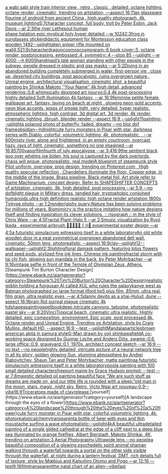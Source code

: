 [a wabi sabi style train interior view , retro , classic , detailed, octane lighting, octane render, cinematic, trending on artstation, —aspect 16:11](https://www.ebank.nz/aiartgenerator?category=a%20wabi%20sabi%20style%20train%20interior%20view%20%2C%20retro%20%2C%20classic%20%2C%20detailed%2C%20octane%20lighting%2C%20octane%20render%2C%20cinematic%2C%20trending%20on%20artstation%2C%20%E2%80%94aspect%2016%3A11)[an glassware figurine of android from ancient China , high quality photograph, 4k, museum lighting](https://www.ebank.nz/aiartgenerator?category=an%20glassware%20figurine%20of%20android%20from%20ancient%20China%20%2C%20high%20quality%20photograph%2C%204k%2C%20museum%20lighting)[5:7](https://www.ebank.nz/aiartgenerator?category=5%3A7)[character concept, full body, troll by Peter Eslon, Jack Davis --ar 2:3](https://www.ebank.nz/aiartgenerator?category=character%20concept%2C%20full%20body%2C%20troll%20by%20Peter%20Eslon%2C%20Jack%20Davis%20--ar%202%3A3)[the river Lethe](https://www.ebank.nz/aiartgenerator?category=the%20river%20Lethe)[soul,human shape,halation,epic,mystical,holy,hyper detailed --w 1024](https://www.ebank.nz/aiartgenerator?category=soul%2Chuman%20shape%2Chalation%2Cepic%2Cmystical%2Choly%2Chyper%20detailed%20--w%201024)[2:3](https://www.ebank.nz/aiartgenerator?category=2%3A3)[frog in sunglasses sticker](https://www.ebank.nz/aiartgenerator?category=frog%20in%20sunglasses%20sticker)[didactic equipment for Montessori education class wooden 1492](https://www.ebank.nz/aiartgenerator?category=didactic%20equipment%20for%20Montessori%20education%20class%20wooden%201492)[--uplight](https://www.ebank.nz/aiartgenerator?category=--uplight)[alien sniper rifle mounted on wall](https://www.ebank.nz/aiartgenerator?category=alien%20sniper%20rifle%20mounted%20on%20wall)[4:5](https://www.ebank.nz/aiartgenerator?category=4%3A5)[21:9](https://www.ebank.nz/aiartgenerator?category=21%3A9)[character](https://www.ebank.nz/aiartgenerator?category=character)[dragon](https://www.ebank.nz/aiartgenerator?category=dragon)[cosmos](https://www.ebank.nz/aiartgenerator?category=cosmos)[cosmogram::6 book cover::5, octane render, postprocessing, embossed::4, symmetry::4 --stop 85 --uplight --w 4000 --h 6000](https://www.ebank.nz/aiartgenerator?category=cosmogram%3A%3A6%20book%20cover%3A%3A5%2C%20octane%20render%2C%20postprocessing%2C%20embossed%3A%3A4%2C%20symmetry%3A%3A4%20--stop%2085%20--uplight%20--w%204000%20--h%206000)[handmaid’s tale woman standing with other people in the subway, people dressed in plastic and gas masks --ar 5:2](https://www.ebank.nz/aiartgenerator?category=handmaid%E2%80%99s%20tale%20woman%20standing%20with%20other%20people%20in%20the%20subway%2C%20people%20dressed%20in%20plastic%20and%20gas%20masks%20--ar%205%3A2)[Diving in an abandoned building completely submerged in water, first-person vie , close up ,deserted city buildings, post apocalyptic ,ruins,overgrown nature , Unreal engine, architectural visualisation, cinematic shot, a beautiful painting by Shinkai Makoto ''Your Name'',4k,high detail, advanced rendering::0.8 whimsically designed art nourvo:0.4 4k post-processing highly detailed,Soft illumination,4k,fantasy, --ar 16:9](https://www.ebank.nz/aiartgenerator?category=Diving%20in%20an%20abandoned%20building%20completely%20submerged%20in%20water%2C%20first-person%20vie%20%2C%20close%20up%20%2Cdeserted%20city%20buildings%2C%20post%20apocalyptic%20%2Cruins%2Covergrown%20nature%20%2C%20Unreal%20engine%2C%20architectural%20visualisation%2C%20cinematic%20shot%2C%20a%20beautiful%20painting%20by%20Shinkai%20Makoto%20%27%27Your%20Name%27%27%2C4k%2Chigh%20detail%2C%20advanced%20rendering%3A%3A0.8%20whimsically%20designed%20art%20nourvo%3A0.4%204k%20post-processing%20highly%20detailed%2CSoft%20illumination%2C4k%2Cfantasy%2C%20--ar%2016%3A9)[feminine petite female, wallpaper art, fantasy, laying on beach at night,, glowing neon gold accents, neon blue accents, wisps of smoke light, very detailed, hyper realistic, atmospheric lighting, high contrast, 3d digital art, 3d render, 4k render, cinematic lighting, zbrush, blender render --aspect 16:9 --uplight](https://www.ebank.nz/aiartgenerator?category=feminine%20petite%20female%2C%20wallpaper%20art%2C%20fantasy%2C%20laying%20on%20beach%20at%20night%2C%2C%20glowing%20neon%20gold%20accents%2C%20neon%20blue%20accents%2C%20wisps%20of%20smoke%20light%2C%20very%20detailed%2C%20hyper%20realistic%2C%20atmospheric%20lighting%2C%20high%20contrast%2C%203d%20digital%20art%2C%203d%20render%2C%204k%20render%2C%20cinematic%20lighting%2C%20zbrush%2C%20blender%20render%20--aspect%2016%3A9%20--uplight)[1](https://www.ebank.nz/aiartgenerator?category=1)[1](https://www.ebank.nz/aiartgenerator?category=1)[painting](https://www.ebank.nz/aiartgenerator?category=painting)[--uplight](https://www.ebank.nz/aiartgenerator?category=--uplight)[a polaroid photo of butterfly, faded, dreamy --no blur dof frame](https://www.ebank.nz/aiartgenerator?category=a%20polaroid%20photo%20of%20butterfly%2C%20faded%2C%20dreamy%20--no%20blur%20dof%20frame)[obsidian—hd](https://www.ebank.nz/aiartgenerator?category=obsidian%E2%80%94hd)[night](https://www.ebank.nz/aiartgenerator?category=night)[cute furry monsters in Pixar with star, darkness series with Diablo, colorful, volumetric lighting, 4k, photorealistic, , --w 600](https://www.ebank.nz/aiartgenerator?category=cute%20furry%20monsters%20in%20Pixar%20with%20star%2C%20darkness%20series%20with%20Diablo%2C%20colorful%2C%20volumetric%20lighting%2C%204k%2C%20photorealistic%2C%20%2C%20--w%20600)[misty river, alone and frightened, in an empty courtroom, overcast, hazy, rays of light, cinematic, something no one imagined --ar 16:8](https://www.ebank.nz/aiartgenerator?category=misty%20river%2C%20alone%20and%20frightened%2C%20in%20an%20empty%20courtroom%2C%20overcast%2C%20hazy%2C%20rays%20of%20light%2C%20cinematic%2C%20something%20no%20one%20imagined%20--ar%2016%3A8)[5700](https://www.ebank.nz/aiartgenerator?category=5700)[vapor](https://www.ebank.nz/aiartgenerator?category=vapor)[film](https://www.ebank.nz/aiartgenerator?category=film)[fourth of july apocalypse --ar 3:4](https://www.ebank.nz/aiartgenerator?category=fourth%20of%20july%20apocalypse%20--ar%203%3A4)[16:9](https://www.ebank.nz/aiartgenerator?category=16%3A9)[the sentient black goo over whelms joe biden, his soul is captured by the dark overlords, chaos will ensue, photorealistic, real model](https://www.ebank.nz/aiartgenerator?category=the%20sentient%20black%20goo%20over%20whelms%20joe%20biden%2C%20his%20soul%20is%20captured%20by%20the%20dark%20overlords%2C%20chaos%20will%20ensue%2C%20photorealistic%2C%20real%20model)[A blueprint of steampunk style Pilot uniform,  overview, prop design,  trending on Pinterest.com  , High quality specular reflection ,  Chandeliers illuminate the floor, Copper  edge, in the middle of the image, Brass pipeline,  Black metal foil,  Art style refer to Game Machinarium.  concept design, Refer to SHAPESHIFTER CONCEPTS  of artstation, cinematic,  8k, high detailed,  post processing    --ar 5:9   --no dof](https://www.ebank.nz/aiartgenerator?category=A%20blueprint%20of%20steampunk%20style%20Pilot%20uniform%2C%20%20overview%2C%20prop%20design%2C%20%20trending%20on%20Pinterest.com%20%20%2C%20High%20quality%20specular%20reflection%20%2C%20%20Chandeliers%20illuminate%20the%20floor%2C%20Copper%20%20edge%2C%20in%20the%20middle%20of%20the%20image%2C%20Brass%20pipeline%2C%20%20Black%20metal%20foil%2C%20%20Art%20style%20refer%20to%20Game%20Machinarium.%20%20concept%20design%2C%20Refer%20to%20SHAPESHIFTER%20CONCEPTS%20%20of%20artstation%2C%20cinematic%2C%20%208k%2C%20high%20detailed%2C%20%20post%20processing%20%20%20%20--ar%205%3A9%20%20%20--no%20dof)[blight plague in Military dress, tangled hair, tryptophobic conjoined humanoids ultra high definition realistic high octane render artstation  1800s Tintype photo --ar 1:2](https://www.ebank.nz/aiartgenerator?category=blight%20plague%20in%20Military%20dress%2C%20tangled%20hair%2C%20tryptophobic%20conjoined%20humanoids%20ultra%20high%20definition%20realistic%20high%20octane%20render%20artstation%20%201800s%20Tintype%20photo%20--ar%201%3A2)[render](https://www.ebank.nz/aiartgenerator?category=render)[/giphy query:Nature has been solving problems for millions of years. Biomimicry is the practice imitating how nature designs itself and finding inspiration its clever solutions. :: risograph :: in the style of Chris Ware --ar 4:5](https://www.ebank.nz/aiartgenerator?category=/giphy%20query%3ANature%20has%20been%20solving%20problems%20for%20millions%20of%20years.%20Biomimicry%20is%20the%20practice%20imitating%20how%20nature%20designs%20itself%20and%20finding%20inspiration%20its%20clever%20solutions.%20%3A%3A%20risograph%20%3A%3A%20in%20the%20style%20of%20Chris%20Ware%20--ar%204%3A5)[Fractal Plant::Halo 5 --ar 2:5](https://www.ebank.nz/aiartgenerator?category=Fractal%20Plant%3A%3AHalo%205%20--ar%202%3A5)[music visualization by Ryoji Ikeda , experimental,](https://www.ebank.nz/aiartgenerator?category=music%20visualization%20by%20Ryoji%20Ikeda%20%2C%20experimental%2C)[airbrush 💊🪬💉🧼🎀🖇⛓🔩 experimental poster design —ar 4:5](https://www.ebank.nz/aiartgenerator?category=airbrush%20%F0%9F%92%8A%F0%9F%AA%AC%F0%9F%92%89%F0%9F%A7%BC%F0%9F%8E%80%F0%9F%96%87%E2%9B%93%F0%9F%94%A9%20experimental%20poster%20design%20%E2%80%94ar%204%3A5)[a futuristic simulacrum witnessing itself in a white laboratory](https://www.ebank.nz/aiartgenerator?category=a%20futuristic%20simulacrum%20witnessing%20itself%20in%20a%20white%20laboratory)[An old white wooden door in a neat symmetrical overgrown abandoned dell wall, cinematic, 50mm lens, photorealistic --aspect 16:9](https://www.ebank.nz/aiartgenerator?category=An%20old%20white%20wooden%20door%20in%20a%20neat%20symmetrical%20overgrown%20abandoned%20dell%20wall%2C%20cinematic%2C%2050mm%20lens%2C%20photorealistic%20--aspect%2016%3A9)[clay](https://www.ebank.nz/aiartgenerator?category=clay)[--uplight](https://www.ebank.nz/aiartgenerator?category=--uplight)[12](https://www.ebank.nz/aiartgenerator?category=12)[--wallpaper](https://www.ebank.nz/aiartgenerator?category=--wallpaper)[--uplight](https://www.ebank.nz/aiartgenerator?category=--uplight)[2:3](https://www.ebank.nz/aiartgenerator?category=2%3A3)[lighting](https://www.ebank.nz/aiartgenerator?category=lighting)[floral damask pattern, featuring lotus flowers and seed pods, stylized fine ink lines, Chinese ink painting](https://www.ebank.nz/aiartgenerator?category=floral%20damask%20pattern%2C%20featuring%20lotus%20flowers%20and%20seed%20pods%2C%20stylized%20fine%20ink%20lines%2C%20Chinese%20ink%20painting)[fractal storm with tai chi fish, glowing sun mandala in the back, by Peter Mohrbacher  --ar 9:16](https://www.ebank.nz/aiartgenerator?category=fractal%20storm%20with%20tai%20chi%20fish%2C%20glowing%20sun%20mandala%20in%20the%20back%2C%20by%20Peter%20Mohrbacher%20%20--ar%209%3A16)[vintage selfie in front of the Temple of Olympian Zeus, Athens.](https://www.ebank.nz/aiartgenerator?category=vintage%20selfie%20in%20front%20of%20the%20Temple%20of%20Olympian%20Zeus%2C%20Athens.)[Steampunk Tim Burton Character Design](https://www.ebank.nz/aiartgenerator?category=Steampunk%20Tim%20Burton%20Character%20Design)[realistic goblin holding a fungus](https://www.ebank.nz/aiartgenerator?category=realistic%20goblin%20holding%20a%20fungus)[an AI called XUL who rules the galaxy](https://www.ebank.nz/aiartgenerator?category=an%20AI%20called%20XUL%20who%20rules%20the%20galaxy)[kanye west as Batman photographed on large format ilford hp5 plus film, 85mm, ultra real, film grain, ultra realistic eyes, —ar 4:5](https://www.ebank.nz/aiartgenerator?category=kanye%20west%20as%20Batman%20photographed%20on%20large%20format%20ilford%20hp5%20plus%20film%2C%2085mm%2C%20ultra%20real%2C%20film%20grain%2C%20ultra%20realistic%20eyes%2C%20%E2%80%94ar%204%3A5)[danny devito as a shai-Hulud, dune --aspect 16:9](https://www.ebank.nz/aiartgenerator?category=danny%20devito%20as%20a%20shai-Hulud%2C%20dune%20--aspect%2016%3A9)[brain Rot surreal plague cinematic 4k hd](https://www.ebank.nz/aiartgenerator?category=brain%20Rot%20surreal%20plague%20cinematic%204k%20hd)[shapes](https://www.ebank.nz/aiartgenerator?category=shapes)[painting](https://www.ebank.nz/aiartgenerator?category=painting)[spellbook](https://www.ebank.nz/aiartgenerator?category=spellbook)[deep intricate canyons, tatooine, photorealistic pastel sky --ar 9:20](https://www.ebank.nz/aiartgenerator?category=deep%20intricate%20canyons%2C%20tatooine%2C%20photorealistic%20pastel%20sky%20--ar%209%3A20)[Vinci](https://www.ebank.nz/aiartgenerator?category=Vinci)[Tropical beach, cinematic ultra realistic. Highly detailed, epic composition, environment. Epic scale, post processed 4k, Octane render and Unreal Engine. Trending on Artstation, style by Craig Mullins, default HD, --aspect 16:9 --test --uplight](https://www.ebank.nz/aiartgenerator?category=Tropical%20beach%2C%20cinematic%20ultra%20realistic.%20Highly%20detailed%2C%20epic%20composition%2C%20environment.%20Epic%20scale%2C%20post%20processed%204k%2C%20Octane%20render%20and%20Unreal%20Engine.%20Trending%20on%20Artstation%2C%20style%20by%20Craig%20Mullins%2C%20default%20HD%2C%20--aspect%2016%3A9%20--test%20--uplight)[Mandala](https://www.ebank.nz/aiartgenerator?category=Mandala)[particles](https://www.ebank.nz/aiartgenerator?category=particles)[brown american akita in samura style](https://www.ebank.nz/aiartgenerator?category=brown%20american%20akita%20in%20samura%20style)[G-Man drawn by yoji shinkawa](https://www.ebank.nz/aiartgenerator?category=G-Man%20drawn%20by%20yoji%20shinkawa)[field](https://www.ebank.nz/aiartgenerator?category=field)[A co-working space designed by Gunnar Leche and Anders Diös, swamp::0.6, large office::0.9, graveyard::0.1, 1970s, architect concept sketch --ar 16:9 --no text --no people](https://www.ebank.nz/aiartgenerator?category=A%20co-working%20space%20designed%20by%20Gunnar%20Leche%20and%20Anders%20Di%C3%B6s%2C%20swamp%3A%3A0.6%2C%20large%20office%3A%3A0.9%2C%20graveyard%3A%3A0.1%2C%201970s%2C%20architect%20concept%20sketch%20--ar%2016%3A9%20--no%20text%20--no%20people)[highly detailed, intricate picture of a neural network tree in all its glory, golden glowing Sun, stunning atmosphere by Andrei Riabovitchev, Shaun Tan and Peter Mohrbacher, matte painting](https://www.ebank.nz/aiartgenerator?category=highly%20detailed%2C%20intricate%20picture%20of%20a%20neural%20network%20tree%20in%20all%20its%20glory%2C%20golden%20glowing%20Sun%2C%20stunning%20atmosphere%20by%20Andrei%20Riabovitchev%2C%20Shaun%20Tan%20and%20Peter%20Mohrbacher%2C%20matte%20painting)[a futuristic simulacrum witnessing itself in a white laboratory](https://www.ebank.nz/aiartgenerator?category=a%20futuristic%20simulacrum%20witnessing%20itself%20in%20a%20white%20laboratory)[pool](https://www.ebank.nz/aiartgenerator?category=pool)[a painting with 100 small detailed characters](https://www.ebank.nz/aiartgenerator?category=a%20painting%20with%20100%20small%20detailed%20characters)[freeport maine by Grace Hudson prompt: --test --ar 7:8](https://www.ebank.nz/aiartgenerator?category=freeport%20maine%20by%20Grace%20Hudson%20prompt%3A%20--test%20--ar%207%3A8)[majestic detailed oil painting beautiful face “We are such stuff as dreams are made on, and our little life is rounded with a sleep.”](https://www.ebank.nz/aiartgenerator?category=majestic%20detailed%20oil%20painting%20beautiful%20face%20%E2%80%9CWe%20are%20such%20stuff%20as%20dreams%20are%20made%20on%2C%20and%20our%20little%20life%20is%20rounded%20with%20a%20sleep.%E2%80%9D)[old man in the moon, stars, magic, night sky, Retro, Victo Ngai art nouveau](https://www.ebank.nz/aiartgenerator?category=old%20man%20in%20the%20moon%2C%20stars%2C%20magic%2C%20night%20sky%2C%20Retro%2C%20Victo%20Ngai%20art%20nouveau)[-0.9](https://www.ebank.nz/aiartgenerator?category=-0.9)[--vibe](https://www.ebank.nz/aiartgenerator?category=--vibe)[16:9](https://www.ebank.nz/aiartgenerator?category=16%3A9)[Triceratops,made of clay](https://www.ebank.nz/aiartgenerator?category=Triceratops%2Cmade%20of%20clay)[release.](https://www.ebank.nz/aiartgenerator?category=release.)[yourself](https://www.ebank.nz/aiartgenerator?category=yourself)[A landscape through the eyes of a flower](https://www.ebank.nz/aiartgenerator?category=A%20landscape%20through%20the%20eyes%20of%20a%20flower)[cute furry monster in Pixar with star, colorful,volumetric lighting, 4k, photorealistic](https://www.ebank.nz/aiartgenerator?category=cute%20furry%20monster%20in%20Pixar%20with%20star%2C%20colorful%2Cvolumetric%20lighting%2C%204k%2C%20photorealistic)[alchemy](https://www.ebank.nz/aiartgenerator?category=alchemy)[transparent](https://www.ebank.nz/aiartgenerator?category=transparent)[a bottle of beer with eyes and thin moustache surfing a wave photorealistic](https://www.ebank.nz/aiartgenerator?category=a%20bottle%20of%20beer%20with%20eyes%20and%20thin%20moustache%20surfing%20a%20wave%20photorealistic)[--uplight](https://www.ebank.nz/aiartgenerator?category=--uplight)[4k](https://www.ebank.nz/aiartgenerator?category=4k)[A beautiful ultradetailed painting of a single gilded cathedral at the edge of a cliff next to a deep blue sea illuninated by orange fireflies, Albert Bierstadt, Makoto Shinkai, 4K, trending on artstation:3,Aerial Photography,Ultrawide lens --no people](https://www.ebank.nz/aiartgenerator?category=A%20beautiful%20ultradetailed%20painting%20of%20a%20single%20gilded%20cathedral%20at%20the%20edge%20of%20a%20cliff%20next%20to%20a%20deep%20blue%20sea%20illuninated%20by%20orange%20fireflies%2C%20Albert%20Bierstadt%2C%20Makoto%20Shinkai%2C%204K%2C%20trending%20on%20artstation%3A3%2CAerial%20Photography%2CUltrawide%20lens%20--no%20people)[a beautiful composition of a glowing psychedelic spirit animal shaman walking through a waterfall towards a portal on the other side visible through the waterfall, at night during a lantern festival, DMT,  rich details full of texture, style by Mœbius and Katsuhiro Otomo and Pogo —ar 12:16 —test](https://www.ebank.nz/aiartgenerator?category=a%20beautiful%20composition%20of%20a%20glowing%20psychedelic%20spirit%20animal%20shaman%20walking%20through%20a%20waterfall%20towards%20a%20portal%20on%20the%20other%20side%20visible%20through%20the%20waterfall%2C%20at%20night%20during%20a%20lantern%20festival%2C%20DMT%2C%20%20rich%20details%20full%20of%20texture%2C%20style%20by%20M%C5%93bius%20and%20Katsuhiro%20Otomo%20and%20Pogo%20%E2%80%94ar%2012%3A16%20%E2%80%94test)[9:16](https://www.ebank.nz/aiartgenerator?category=9%3A16)[](https://www.ebank.nz/aiartgenerator?category=)[film](https://www.ebank.nz/aiartgenerator?category=film)[transparent](https://www.ebank.nz/aiartgenerator?category=transparent)[the natal chart of an alien](https://www.ebank.nz/aiartgenerator?category=the%20natal%20chart%20of%20an%20alien)[--vibefast](https://www.ebank.nz/aiartgenerator?category=--vibefast)